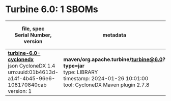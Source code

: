 Turbine 6.0: 1 SBOMs
=======

| file, spec<br>Serial Number, version| metadata | components<br>by type<br>- libs purl types |
| ----------------------------------- | -------- | ------------------------------------------ |
| **[turbine-6.0-cyclonedx](maven/org.apache.turbine/turbine/6.0/turbine-6.0-cyclonedx.json)**<br>json CycloneDX 1.4<br>urn:uuid:01b4613d-a14f-4b45-96e6-108170840cab<br>version: 1 | **maven/org.apache.turbine/turbine@6.0?type=jar**<br>type: LIBRARY<br>timestamp: 2024-01-26 10:01:00<br>tool: CycloneDX Maven plugin 2.7.8 | 73<br>`library`: 73 <br>- `maven`: 73  |
